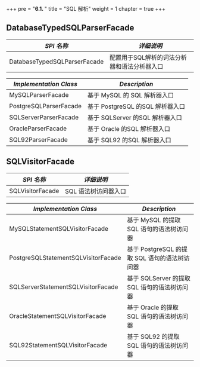 +++
pre = "<b>6.1. </b>"
title = "SQL 解析"
weight = 1
chapter = true
+++

## DatabaseTypedSQLParserFacade

| *SPI 名称*                    | *详细说明*                            |
| ---------------------------- | ----------------------------------- |
| DatabaseTypedSQLParserFacade | 配置用于SQL解析的词法分析器和语法分析器入口 |

| *Implementation Class* | *Description*                         |
| ---------------------- | ------------------------------------- |
| MySQLParserFacade      | 基于 MySQL 的 SQL 解析器入口             |
| PostgreSQLParserFacade | 基于 PostgreSQL 的SQL 解析器入口         |
| SQLServerParserFacade  | 基于 SQLServer 的SQL 解析器入口          |
| OracleParserFacade     | 基于 Oracle 的SQL 解析器入口             |
| SQL92ParserFacade      | 基于 SQL92 的SQL 解析器入口              |

## SQLVisitorFacade

| *SPI 名称*                           | *详细说明*                                  |
| ----------------------------------- | ------------------------------------------ |
| SQLVisitorFacade                    | SQL 语法树访问器入口                          |

| *Implementation Class*              | *Description*                             |
| ----------------------------------- | ----------------------------------------- |
| MySQLStatementSQLVisitorFacade      | 基于 MySQL 的提取 SQL 语句的语法树访问器       |
| PostgreSQLStatementSQLVisitorFacade | 基于 PostgreSQL 的提取 SQL 语句的语法树访问器  |
| SQLServerStatementSQLVisitorFacade  | 基于 SQLServer 的提取 SQL 语句的语法树访问器   |
| OracleStatementSQLVisitorFacade     | 基于 Oracle 的提取 SQL 语句的语法树访问器      |
| SQL92StatementSQLVisitorFacade      | 基于 SQL92 的提取 SQL 语句的语法树访问器       |

